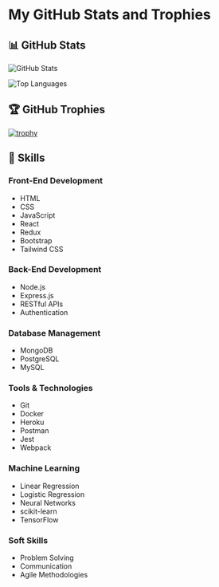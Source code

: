 # My GitHub Stats and Trophies

## 📊 GitHub Stats

![GitHub Stats](https://github-readme-stats.vercel.app/api?username=Rakshith-Raj08&show_icons=true&theme=radical)

![Top Languages](https://github-readme-stats.vercel.app/api/top-langs/?username=Rakshith-Raj08&layout=compact&theme=radical)

## 🏆 GitHub Trophies

[![trophy](https://github-profile-trophy.vercel.app/?username=Rakshith-Raj08&theme=onedark)](https://github.com/ryo-ma/github-profile-trophy)

## 💼 Skills

### Front-End Development
- HTML
- CSS
- JavaScript
- React
- Redux
- Bootstrap
- Tailwind CSS

### Back-End Development
- Node.js
- Express.js
- RESTful APIs
- Authentication

### Database Management
- MongoDB
- PostgreSQL
- MySQL

### Tools & Technologies
- Git
- Docker
- Heroku
- Postman
- Jest
- Webpack

### Machine Learning
- Linear Regression
- Logistic Regression
- Neural Networks
- scikit-learn
- TensorFlow

### Soft Skills
- Problem Solving
- Communication
- Agile Methodologies
